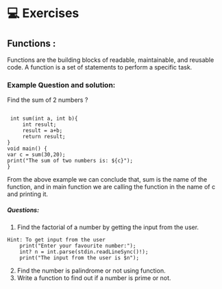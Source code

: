# 💻 Exercises

## Functions :
Functions are the building blocks of readable, maintainable, and reusable code. A function is a set of statements to perform a specific task.
### Example Question and solution:  
Find the sum of 2 numbers ?
```

 int sum(int a, int b){  
     int result;  
     result = a+b;  
     return result;  
} 
void main() {  
var c = sum(30,20);  
print("The sum of two numbers is: ${c}");  
}  
```
From the above example we can conclude that, sum is the name of the function, and in 
main function we are calling the function in the name of c and printing it.
##### Questions:
1. Find the factorial of a number by getting the input from the user.
```
Hint: To get input from the user
    print("Enter your favourite number:");
    int? n = int.parse(stdin.readLineSync()!);
    print("The input from the user is $n");
```
2. Find the number is palindrome or not using function.
3. Write a function to find out if a number is prime or not.
